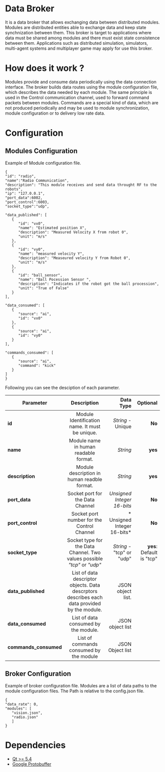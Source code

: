 # Data Broker

It is a data broker that allows exchanging data between distributed modules. 
Modules are distributed entities able to exchange data and keep state synchnization between them. 
This broker is target to applications where data must be shared among modules 
and there must exist state consistence between them. 
Applications such as distributed simulation, simulators, multi-agent systems and multiplayer game may apply for use this broker.

# How does it work ?

Modules provide and consume data periodically using the data connection interface.
The broker builds data routes using the module configuration file, which describes the data needed by each module. 
The same principle is used in the Control communication channel, used to forward command packets between modules. 
Commands are a special kind of data, which are not produced periodically and may be used to module synchronization, 
module configuration or to delivery low rate data.

# Configuration 


## Modules Configuration

Example of Module configuration file.

   ```
{
   "id": "radio",
   "name":"Radio Communication",
   "description": "This module receives and send data throught RF to the robots",
   "ip": "127.0.0.1",
   "port_data":6002,
   "port_control":6003,
   "socket_type":"udp",

   "data_published": [ 
      {
         "id": "vx0",
         "name": "Estimated position X",
         "description": "Measured Velocity X from robot 0",
         "unit": "m/s"
      },
      {
         "id": "vy0",
         "name": "measured velocity Y",
         "description": "Measeured velocity Y from Robot 0",
         "unit": "m/s"
      },
      {
         "id": "ball_sensor",
         "name": "Ball Pocession Sensor ",
         "description": "Indicates if the robot got the ball procession",
         "unit": "True of False"
      }
   ],

   "data_consumed": [ 
      {
         "source": "ai",
         "id": "vx0" 
      },
      {
         "source": "ai",
         "id": "vy0" 
      }
   ],

   "commands_consumed": [ 
      {
         "source": "ai",
         "command": "kick"
      }
   ]	
}

   ```

Following you can see the desciption of each parameter.


| Parameter              | Description           | Data Type  | Optional |
| ------------------     |:---------------------:| ----------:| -------: | 
|   **id**               |  Module Identification name. It must be unique. | *String*  - Unique | **No** |
|   **name**             |  Module name in human readable format. |  *String*| **yes**
|   **description**      |  Module description in human readble format.|  *String* | **yes**
|   **port_data**        |  Socket port for the Data Channel|  *Unsigned Integer 16-bits* | **No**
|   **port_control**     |  Socket port number for the Control Channel | * Unsigned Integer 16-bits*  | **No**
|   **socket_type**      |  Socket type for the Data Channel. Two values possible *"tcp"* or *"udp"* | *String* - "tcp" or "udp" | **yes**: Default is "tcp"
|   **data_published**   |  List of data descriptor objects. Data descrptors describes each data provided by the module.| JSON object list. |
|   **data_consumed**    |  List of data consumed by the module.| JSON object list |
|   **commands_consumed**|  List of commands consumed by the module| JSON Object list |

## Broker Configuration

Example of broker configuration file. Modules are a list of 
data paths to the module configuration files. The Path is relative 
to the config.json file.

   ```
{
   "data_rate": 0,
   "modules": [
      "vision.json",
      "radio.json"
      ]
}
   ```

# Dependencies
 - [Qt >= 5.4](https://www.qt.io/)
 - [Google Protobuffer](https://developers.google.com/protocol-buffers/)
